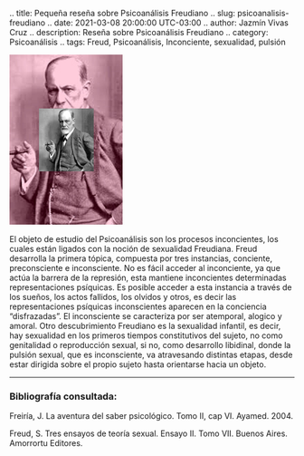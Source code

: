 .. title: Pequeña reseña sobre Psicoanálisis Freudiano
.. slug: psicoanalisis-freudiano
.. date: 2021-03-08 20:00:00 UTC-03:00
.. author: Jazmín Vivas Cruz
.. description: Reseña sobre Psicoanálisis Freudiano
.. category: Psicoanálisis
.. tags: Freud, Psicoanálisis, Inconciente, sexualidad, pulsión

![Freud rosa](/images/02Freud.png)


El objeto de estudio del Psicoanálisis son los procesos inconcientes, los cuales están ligados con la noción de sexualidad Freudiana. Freud desarrolla la primera tópica, compuesta por tres instancias, conciente, preconsciente e inconsciente. No es fácil acceder al inconciente, ya que actúa la barrera de la represión, esta mantiene inconcientes determinadas representaciones psíquicas. Es posible acceder a esta instancia a través de los sueños, los actos fallidos, los olvidos y otros, es decir las representaciones psíquicas inconscientes aparecen en la conciencia “disfrazadas”. El inconsciente se caracteriza por ser atemporal, alogico y amoral. Otro descubrimiento Freudiano es la sexualidad infantil, es decir, hay sexualidad en los primeros tiempos constitutivos del sujeto, no como genitalidad o reproducción sexual, si no, como desarrollo libidinal, donde la pulsión sexual, que es inconsciente, va atravesando distintas etapas, desde estar dirigida sobre el propio sujeto hasta orientarse hacia un objeto.

<hr>

### Bibliografía consultada:

Freiría, J. La aventura del saber psicológico. Tomo II, cap VI. Ayamed. 2004.

Freud, S. Tres ensayos de teoría sexual. Ensayo II. Tomo VII. Buenos Aires. Amorrortu Editores.

